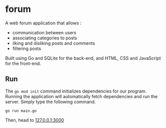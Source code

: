 # forum

A web forum application that allows :

* communication between users
* associating categories to posts
* liking and disliking posts and comments
* filtering posts

Built using Go and SQLite for the back-end, and HTML, CSS and JavaScript for the front-end.

## Run

The `go mod init` command initializes dependencies for our program. Running the application will automatically fetch dependencies and run the server. Simply type the following command.

```
go run main.go
```

Then, head to [127.0.0.1:3000](http://127.0.0.1:3000/)
